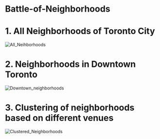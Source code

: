 # Battle-of-Neighborhoods
# 1. All Neighborhoods of Toronto City
![All_Neihborhoods](https://user-images.githubusercontent.com/59040119/128589831-21d0e54a-8cf1-4a05-af3f-ea633d424c55.PNG)
# 2. Neighborhoods in Downtown Toronto
![Downtown_neighborhoods](https://user-images.githubusercontent.com/59040119/128589834-6a3b177c-7e6a-4a9d-8b8f-59deae933015.PNG)
# 3. Clustering of neighborhoods based on different venues
![Clustered_Neighborhoods](https://user-images.githubusercontent.com/59040119/128589836-b9d0e9a0-3905-4df3-972d-39123897f456.PNG)
